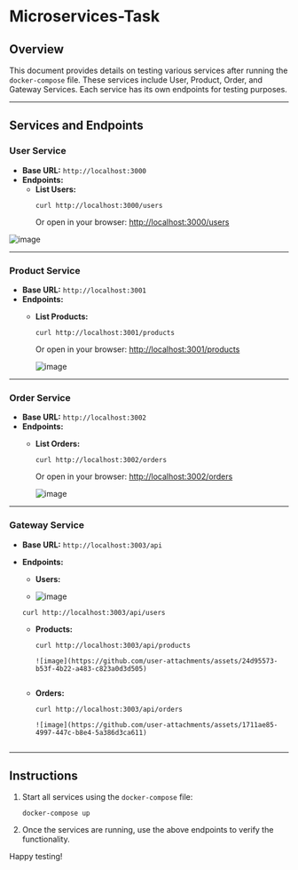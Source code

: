 # Microservices-Task

## Overview
This document provides details on testing various services after running the `docker-compose` file. These services include User, Product, Order, and Gateway Services. Each service has its own endpoints for testing purposes.

---

## Services and Endpoints

### **User Service**
- **Base URL:** `http://localhost:3000`
- **Endpoints:**
  - **List Users:**  
    ```
    curl http://localhost:3000/users
    ```
    Or open in your browser: [http://localhost:3000/users](http://localhost:3000/users)
    
![image](https://github.com/user-attachments/assets/4d926b56-c684-42ab-a80c-353146c4c141)

---

### **Product Service**
- **Base URL:** `http://localhost:3001`
- **Endpoints:**
  - **List Products:**  
    ```
    curl http://localhost:3001/products
    ```
    Or open in your browser: [http://localhost:3001/products](http://localhost:3001/products)

    ![image](https://github.com/user-attachments/assets/f8523785-d954-4078-9ca5-40baa45be033)


---

### **Order Service**
- **Base URL:** `http://localhost:3002`
- **Endpoints:**
  - **List Orders:**  
    ```
    curl http://localhost:3002/orders
    ```
    Or open in your browser: [http://localhost:3002/orders](http://localhost:3002/orders)

     ![image](https://github.com/user-attachments/assets/19dc6248-e386-4f3c-8f37-6ce2f8a3750c)


---

### **Gateway Service**
- **Base URL:** `http://localhost:3003/api`
- **Endpoints:**
  - **Users:**

   - ![image](https://github.com/user-attachments/assets/aeb9916a-88ec-4b8e-b326-efb85c2a406c)

    ```
    curl http://localhost:3003/api/users
    ```
  - **Products:**

    ```
    curl http://localhost:3003/api/products

    ![image](https://github.com/user-attachments/assets/24d95573-b53f-4b22-a483-c823a0d3d505)


    ```
  - **Orders:**  
    ```
    curl http://localhost:3003/api/orders

    ![image](https://github.com/user-attachments/assets/1711ae85-4997-447c-b8e4-5a386d3ca611)


    ```

---

## Instructions
1. Start all services using the `docker-compose` file:
   ```
   docker-compose up
   ```
2. Once the services are running, use the above endpoints to verify the functionality.

Happy testing!
